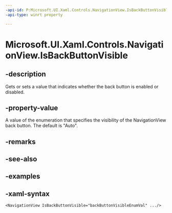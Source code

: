 ```yaml
---
-api-id: P:Microsoft.UI.Xaml.Controls.NavigationView.IsBackButtonVisible
-api-type: winrt property

---
```

<!-- Property syntax.
public NavigationViewBackButtonVisible IsBackButtonVisible { get;  set; }
-->

# Microsoft.UI.Xaml.Controls.NavigationView.IsBackButtonVisible


## -description

Gets or sets a value that indicates whether the back button is enabled or disabled.


## -property-value

A value of the enumeration that specifies the visibility of the NavigationView back button. The default is "Auto".


## -remarks


## -see-also


## -examples


## -xaml-syntax

```xaml
<NavigationView IsBackButtonVisible="backButtonVisibleEnumVal" .../>
```


